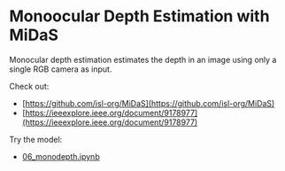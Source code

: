 # Monoocular Depth Estimation with MiDaS

Monocular depth estimation estimates the depth in an image using only a single RGB camera as input.

Check out:

- [https://github.com/isl-org/MiDaS](https://github.com/isl-org/MiDaS)
- [https://ieeexplore.ieee.org/document/9178977](https://ieeexplore.ieee.org/document/9178977)

Try the model:

- [06_monodepth.ipynb](https://github.com/TranslationalAICenterISU/cv-ssl-aug-2023/blob/main/notebooks/06_monodepth.ipynb)
